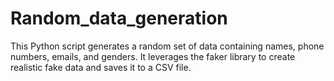 # Random_data_generation
This Python script generates a random set of data containing names, phone numbers, emails, and genders. It leverages the faker library to create realistic fake data and saves it to a CSV file.
